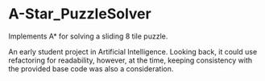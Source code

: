 # A-Star_PuzzleSolver
Implements A* for solving a sliding 8 tile puzzle.

An early student project in Artificial Intelligence.
Looking back, it could use refactoring for readability,
however, at the time, keeping consistency 
with the provided base code was also a consideration.
